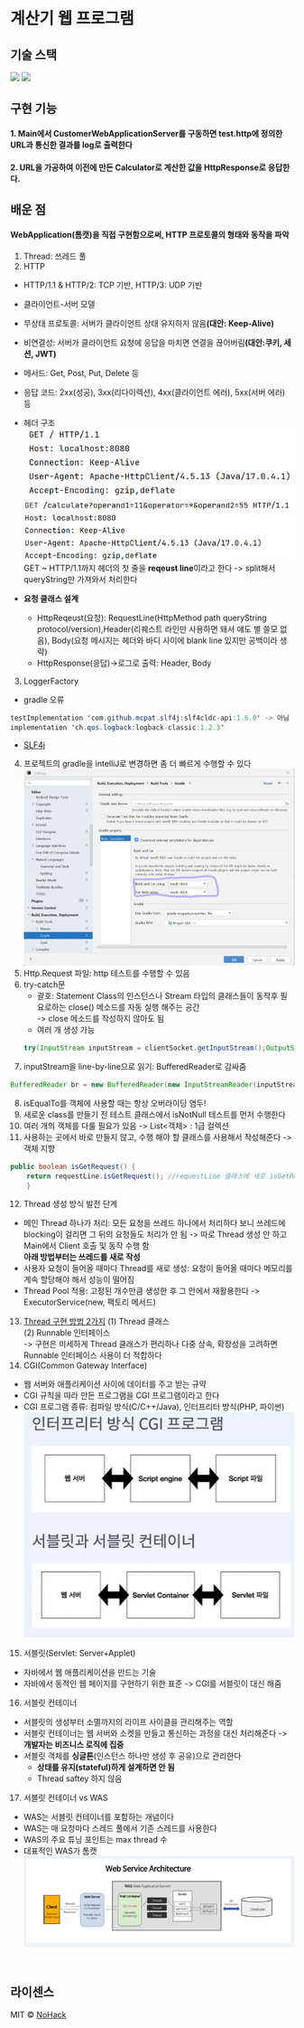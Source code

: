 # 계산기 웹 프로그램

## 기술 스택
<img src="https://img.shields.io/badge/Java-007396?style=flat-square&logo=Java&logoColor=white">
<img src="https://img.shields.io/badge/Apache Tomcat-F8DC75?style=flat-square&logo=apachetomcat&logoColor=black">


## 구현 기능

#### 1. Main에서 CustomerWebApplicationServer를 구동하면 test.http에 정의한 URL과 통신한 결과를 log로 출력한다

#### 2. URL을 가공하여 이전에 만든 Calculator로 계산한 값을 HttpResponse로 응답한다.

## 배운 점
#### WebApplication(톰캣)을 직접 구현함으로써, HTTP 프로토콜의 형태와 동작을 파악
1. Thread: 쓰레드 풀
2. HTTP 
- HTTP/1.1 & HTTP/2: TCP 기반, HTTP/3: UDP 기반
- 클라이언트-서버 모델
- 무상태 프로토콜: 서버가 클라이언트 상태 유지하지 않음<b>(대안: Keep-Alive)</b>
- 비연결성: 서버가 클라이언트 요청에 응답을 마치면 연결을 끊어버림<b>(대안:쿠키, 세션, JWT)</b>
- 메서드: Get, Post, Put, Delete 등
- 응답 코드: 2xx(성공), 3xx(리다이렉션), 4xx(클라이언트 에러), 5xx(서버 에러) 등  

- 헤더 구조
![img_1.png](img_1.png)
![img_2.png](img_2.png)   
GET ~ HTTP/1.1까지 헤더의 첫 줄을 <b>reqeust line</b>이라고 한다
-> split해서 queryString만 가져와서 처리한다
- <b>요청 클래스 설계</b>
   - HttpReqeust(요청): RequestLine(HttpMethod path queryString protocol/version),Header(리퀘스트 라인만 사용하면 돼서 얘도 별 쓸모 없음), Body(요청 메시지는 헤더와 바디 사이에 blank line 있지만 공백이라 생략)
   - HttpResponse(응답)->로그로 출력: Header, Body
3. LoggerFactory
  - gradle 오류 
```java
testImplementation 'com.github.mcpat.slf4j:slf4cldc-api:1.6.0' -> 아님
implementation 'ch.qos.logback:logback-classic:1.2.3'
```
- <a href="https://juinor.tistory.com/40">SLF4j</a>
4. 프로젝트의 gradle을 intelliJ로 변경하면 좀 더 빠르게 수행할 수 있다
![img.png](img.png)
5. Http.Request 파일: http 테스트를 수행할 수 있음
6. try-catch문
   - 괄호: Statement Class의 인스턴스나 Stream 타입의 클래스들이 동작후 필요로하는 close() 메소드를 자동 실행 해주는 공간  
    -> close 메소드를 작성하지 않아도 됨 
   - 여러 개 생성 가능
    ```java
    try(InputStream inputStream = clientSocket.getInputStream();OutputStream outputStream = clientSocket.getOutputStream() )
    ```
7. inputStream을 line-by-line으로 읽기: BufferedReader로 감싸줌
```java
BufferedReader br = new BufferedReader(new InputStreamReader(inputStream, StandardCharsets.UTF_8 ));
```
8. isEqualTo를 객체에 사용할 때는 항상 오버라이딩 염두!
9. 새로운 class를 만들기 전 테스트 클래스에서 isNotNull 테스트를 먼저 수행한다
10. 여러 개의 객체를 다룰 필요가 있음 -> List<객체> : 1급 컬렉션
11. 사용하는 곳에서 바로 만들지 않고, 수행 해야 할 클래스를 사용해서 작성해준다 -> 객체 지향
```java
public boolean isGetRequest() {
    return requestLine.isGetRequest(); //requestLine 클래스에 새로 isGetRequest 메소드 생성해서 처리한다
    }
```
12. Thread 생성 방식 발전 단계
- 메인 Thread 하나가 처리: 모든 요청을 쓰레드 하나에서 처리하다 보니 쓰레드에 blocking이 걸리면 그 뒤의 요청들도 처리가 안 됨 -> 따로 Thread 생성 안 하고 Main에서 Client 호출 및 동작 수행 함   
<b>아래 방법부터는 쓰레드를 새로 작성</b>  
- 사용자 요청이 들어올 때마다 Thread를 새로 생성: 요청이 들어올 때마다 메모리를 계속 할당해야 해서 성능이 떨어짐
- Thread Pool 적용: 고정된 개수만큼 생성한 후 그 안에서 재활용한다 -> ExecutorService(new, 팩토리 메서드)
13. <a href="https://www.daleseo.com/java-thread-runnable/">Thread 구현 방법 2가지</a>
    (1) Thread 클래스  
    (2) Runnable 인터페이스  
-> 구현은 미세하게 Thread 클래스가 편리하나 다중 상속, 확장성을 고려하면 Runnable 인터페이스 사용이 더 적합하다
14. CGI(Common Gateway Interface)
- 웹 서버와 애플리케이션 사이에 데이터를 주고 받는 규약
- CGI 규칙을 따라 만든 프로그램을 CGI 프로그램이라고 한다
- CGI 프로그램 종류: 컴파일 방식(C/C++/Java), 인터프리터 방식(PHP, 파이썬)
![img_3.png](img_3.png)
15. 서블릿(Servlet: Server+Applet)
- 자바에서 웹 애플리케이션을 만드는 기술
- 자바에서 동적인 웹 페이지를 구현하기 위한 표준
-> CGI를 서블릿이 대신 해줌
16. 서블릿 컨테이너
- 서블릿의 생성부터 소멸까지의 라이프 사이클을 관리해주는 역할
- 서블릿 컨테이너는 웹 서버와 소켓을 만들고 통신하는 과정을 대신 처리해준다
 -> <b>개발자는 비즈니스 로직에 집중</b>
- 서블릿 객체를 <b>싱글톤</b>(인스턴스 하나만 생성 후 공유)으로 관리한다
    - <b>상태를 유지(stateful)하게 설계하면 안 됨</b>
    - Thread saftey 하지 않음
17. 서블릿 컨테이너 vs WAS
- WAS는 서블릿 컨테이너를 포함하는 개념이다
- WAS는 매 요청마다 스레드 풀에서 기존 스레드를 사용한다
- WAS의 주요 튜닝 포인트는 max thread 수
- 대표적인 WAS가 톰캣
![img_4.png](img_4.png)
<br>

## 라이센스

MIT &copy; [NoHack](mailto:lbjp114@gmail.com)
